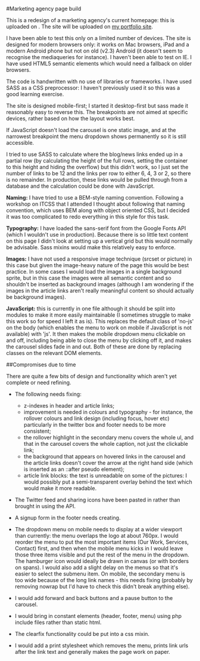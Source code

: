 #Marketing agency page build

This is a redesign of a marketing agency's current homepage: this is uploaded on . The site will be uploaded on [my portfolio site](http://gimaju.net/agency-page-build/).

I have been able to test this only on a limited number of devices. The site is designed for modern browsers only: it works on Mac browsers, iPad and a modern Android phone but not on old (v2.3) Android (it doesn't seem to recognise the mediaqueries for instance). I haven't been able to test on IE. I have used HTML5 semantic elements which would need a fallback on older browsers.

The code is handwritten with no use of libraries or frameworks. I have used SASS as a CSS preprocessor: I haven't previously used it so this was a good learning exercise. 

The site is designed mobile-first; I started it desktop-first but sass made it reasonably easy to reverse this. The breakpoints are not aimed at specific devices, rather based on how the layout works best.

If JavaScript doesn't load the carousel is one static image, and at the narrowest breakpoint the menu dropdown shows permanently so it is still accessible.

I tried to use SASS to calculate where the blog/news links ended up in a partial row (by calculating the height of the full rows, setting the container to this height and hiding the overflow) but this didn't work, so I just set the number of links to be 12 and the links per row to either 6, 4, 3 or 2, so there is no remainder. In production, these links would be pulled through from a database and the calculation could be done with JavaScript.

**Naming:** I have tried to use a BEM-style naming convention. Following a workshop on ITCSS that I attended I thought about following that naming convention, which uses BEM along with object oriented CSS, but I decided it was too complicated to redo everything in this style for this task.

**Typography:** I have loaded the sans-serif font from the Google Fonts API (which I wouldn't use in production). Because there is so little text content on this page I didn't look at setting up a vertical grid but this would normally be advisable. Sass mixins would make this relatively easy to enforce.

**Images:** I have not used a responsive image technique (srcset or picture) in this case but given the image-heavy nature of the page this would be best practice. In some cases I would load the images in a single background sprite, but in this case the images were all semantic content and so shouldn't be inserted as background images (although I am wondering if the images in the article links aren't really meaningful content so should actually be background images).

**JavaScript:** this is currently in one file although it should be split into modules to make it more easily maintainable (I sometimes struggle to make this work so for speed I left it as is). This replaces the default class of 'no-js' on the body (which enables the menu to work on mobile if JavaScript is not available) with 'js'. It then makes the mobile dropdown menu clickable on and off, including being able to close the menu by clicking off it, and makes the carousel slides fade in and out. Both of these are done by replacing classes on the relevant DOM elements.

##Compromises due to time

There are quite a few bits of design and functionality which aren't yet complete or need refining.

* The following needs fixing: 
  * z-indexes in header and article links; 
  * improvement is needed in colours and typography - for instance, the rollover colours and link design (including focus, hover etc) particularly in the twitter box and footer needs to be  more consistent;
  * the rollover highlight in the secondary menu covers the whole ul, and that in the carousel covers the whole caption, not just the clickable link;
  * the background that appears on hovered links in the carousel and the article links doesn't cover the arrow at the right hand side (which is inserted as an ::after pseudo element);
  * article link blocks: the text is unreadable on some of the pictures: I would possibly put a semi-transparent overlay behind the text which would make it more readable.

* The Twitter feed and sharing icons have been pasted in rather than brought in using the API.

* A signup form in the footer needs creating.

* The dropdown menu on mobile needs to display at a wider viewport than currently: the menu overlaps the logo at about 760px. I would reorder the menu to put the most important items (Our Work, Services, Contact) first, and then when the mobile menu kicks in I would leave those three items visible and put the rest of the menu in the dropdown. The hamburger icon would ideally be drawn in canvas (or with borders on spans). I would also add a slight delay on the menus so that it's easier to select the submenu item. On mobile, the secondary menu is too wide because of the long link names - this needs fixing (probably by removing nowrap but I'd have to check this didn't break anything else).

* I would add forward and back buttons and a pause button to the carousel.

* I would bring in constant elements (header, footer, menu) using php include files rather than static html.

* The clearfix functionality could be put into a css mixin.

* I would add a print stylesheet which removes the menu, prints link urls after the link text and generally makes the page work on paper.
